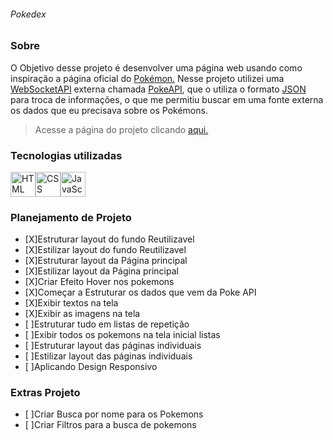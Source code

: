 ###### Pokedex

### Sobre

 O Objetivo desse projeto é desenvolver uma página web usando como inspiração a página oficial do [Pokémon.](https://www.pokemon.com/br/pokedex/) Nesse projeto utilizei uma [WebSocketAPI](https://docs.aws.amazon.com/apigateway/latest/developerguide/apigateway-websocket-api-overview.html?pg=wianapi&cta=websocketapi) externa chamada [PokeAPI](https://pokeapi.co), que o utiliza o formato [JSON](https://www.devmedia.com.br/o-que-e-json/23166) para troca de informações, o que me permitiu buscar em uma fonte externa os dados que eu precisava sobre os Pokémons.

 >Acesse a página do projeto clicando [aqui.](https://main.dtl4uvmpcuppz.amplifyapp.com)

 ### Tecnologias utilizadas

 <img alt="HTML" src="https://cdn.jsdelivr.net/gh/devicons/devicon/icons/html5/html5-original.svg" width=40 height=40 /><img alt="CSS" src="https://cdn.jsdelivr.net/gh/devicons/devicon/icons/css3/css3-original.svg" width=40 height=40 /><img alt="JavaScript" src="https://cdn.jsdelivr.net/gh/devicons/devicon/icons/javascript/javascript-original.svg" width=40 height=40 />

### Planejamento de Projeto
- [X]Estruturar layout do fundo Reutilizavel
- [X]Estilizar layout do fundo Reutilizavel
- [X]Estruturar layout da Página principal
- [X]Estilizar layout da Página principal
- [X]Criar Efeito Hover nos pokemons
- [X]Começar a Estruturar os dados que vem da Poke API
- [X]Exibir textos na tela
- [X]Exibir as imagens na tela
- [ ]Estruturar tudo em listas de repetição
- [ ]Exibir todos os pokemons na tela inicial listas
- [ ]Estruturar layout das páginas individuais 
- [ ]Estilizar layout das páginas individuais 
- [ ]Aplicando Design Responsivo



### Extras Projeto
- [ ]Criar Busca por nome para os Pokemons
- [ ]Criar Filtros para a busca de pokemons
